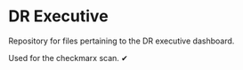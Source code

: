 # DR Executive

Repository for files pertaining to the DR executive dashboard. 

Used for the checkmarx scan. ✔